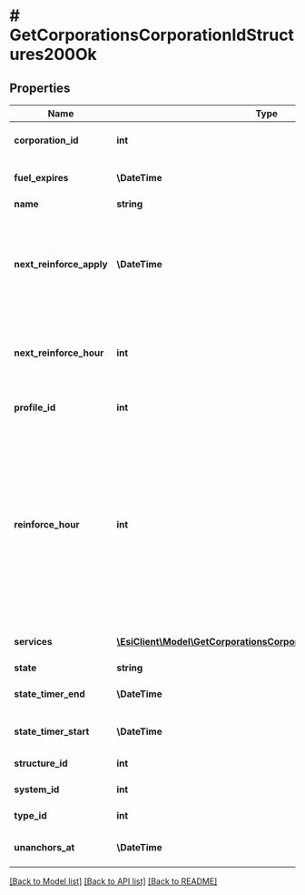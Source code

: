 # # GetCorporationsCorporationIdStructures200Ok

## Properties

Name | Type | Description | Notes
------------ | ------------- | ------------- | -------------
**corporation_id** | **int** | ID of the corporation that owns the structure |
**fuel_expires** | **\DateTime** | Date on which the structure will run out of fuel | [optional]
**name** | **string** | The structure name | [optional]
**next_reinforce_apply** | **\DateTime** | The date and time when the structure&#39;s newly requested reinforcement times (e.g. next_reinforce_hour and next_reinforce_day) will take effect | [optional]
**next_reinforce_hour** | **int** | The requested change to reinforce_hour that will take effect at the time shown by next_reinforce_apply | [optional]
**profile_id** | **int** | The id of the ACL profile for this citadel |
**reinforce_hour** | **int** | The hour of day that determines the four hour window when the structure will randomly exit its reinforcement periods and become vulnerable to attack against its armor and/or hull. The structure will become vulnerable at a random time that is +/- 2 hours centered on the value of this property | [optional]
**services** | [**\EsiClient\Model\GetCorporationsCorporationIdStructuresService[]**](GetCorporationsCorporationIdStructuresService.md) | Contains a list of service upgrades, and their state | [optional]
**state** | **string** | state string |
**state_timer_end** | **\DateTime** | Date at which the structure will move to it&#39;s next state | [optional]
**state_timer_start** | **\DateTime** | Date at which the structure entered it&#39;s current state | [optional]
**structure_id** | **int** | The Item ID of the structure |
**system_id** | **int** | The solar system the structure is in |
**type_id** | **int** | The type id of the structure |
**unanchors_at** | **\DateTime** | Date at which the structure will unanchor | [optional]

[[Back to Model list]](../../README.md#models) [[Back to API list]](../../README.md#endpoints) [[Back to README]](../../README.md)
